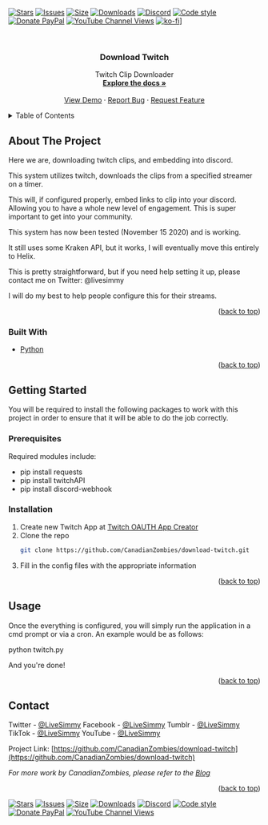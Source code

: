 <!-- Top of the README -->
<a name="readme-top"></a>

<!-- Shields are highly important and should always be at the top, and bottom of the project -->
[![Stars](https://img.shields.io/github/stars/canadianzombies/download-twitch.svg?style=plastic)](https://github.com/canadianzombies/download-twitch/stargazers)
[![Issues](https://img.shields.io/github/issues/canadianzombies/download-twitch?style=plastic)](https://github.com/canadianzombies/download-twitch/issues)
[![Size](https://img.shields.io/github/repo-size/canadianzombies/download-twitch.svg?style=plastic)](https://github.com/canadianzombies/download-twitch)
[![Downloads](https://img.shields.io/github/downloads/canadianzombies/download-twitch/total?style=plastic)](https://github.com/canadianzombies/download-twitch)
[![Discord](https://img.shields.io/discord/234145231359049729?style=plastic)](https://discord.gg/bCsV7km9PE)
[![Code style](https://img.shields.io/badge/code%20style-black-000000.svg?style=plastic)](https://github.com/psf/black)
[![Donate PayPal](https://img.shields.io/badge/donate-paypal-blue.svg?style=plastic)](https://www.paypal.me/simmydizzle)
[![YouTube Channel Views](https://img.shields.io/youtube/channel/views/UCkGvCQ1MiG1gt3Z5noI_mRA?style=plastic)](https://www.youtube.com/channel/UCkGvCQ1MiG1gt3Z5noI_mRA)
[![ko-fi](https://ko-fi.com/img/githubbutton_sm.svg)](https://ko-fi.com/Y8Y1G8OE4)]

<!-- PROJECT LOGO -->
<br />
<div align="center">
  <a href="https://github.com/CanadianZombies/download-twitch">
    <!--<img src="images/logo.png" alt="Logo" width="80" height="80">-->
  </a>

<h3 align="center">Download Twitch</h3>

  <p align="center">
    Twitch Clip Downloader
    <br />
    <a href="https://github.com/CanadianZombies/download-twitch"><strong>Explore the docs »</strong></a>
    <br />
    <br />
    <a href="https://github.com/CanadianZombies/download-twitch">View Demo</a>
    ·
    <a href="https://github.com/CanadianZombies/download-twitch/issues">Report Bug</a>
    ·
    <a href="https://github.com/CanadianZombies/download-twitch/issues">Request Feature</a>
  </p>
</div>



<!-- TABLE OF CONTENTS -->
<details>
  <summary>Table of Contents</summary>
  <ol>
    <li>
      <a href="#about-the-project">About The Project</a>
      <ul>
        <li><a href="#built-with">Built With</a></li>
      </ul>
    </li>
    <li>
      <a href="#getting-started">Getting Started</a>
      <ul>
        <li><a href="#prerequisites">Prerequisites</a></li>
        <li><a href="#installation">Installation</a></li>
      </ul>
    </li>
    <li><a href="#usage">Usage</a></li>
    <li><a href="#roadmap">Roadmap</a></li>
    <li><a href="#contributing">Contributing</a></li>
    <li><a href="#contact">Contact</a></li>
    <li><a href="#acknowledgments">Acknowledgments</a></li>
  </ol>
</details>


<!-- ABOUT THE PROJECT -->
## About The Project

Here we are, downloading twitch clips, and embedding into discord.

This system utilizes twitch, downloads the clips from a specified streamer on a timer. 

This will, if configured properly, embed links to clip into your discord. Allowing you to
have a whole new level of engagement. This is super important to get into your community.

This system has now been tested (November 15 2020) and is working. 

It still uses some Kraken API, but it works, I will eventually move this entirely to Helix.

This is pretty straightforward, but if you need help setting it up, please contact me on Twitter: @livesimmy

I will do my best to help people configure this for their streams.

<p align="right">(<a href="#readme-top">back to top</a>)</p>


### Built With

* [Python](https://python.org)

<p align="right">(<a href="#readme-top">back to top</a>)</p>

<!-- GETTING STARTED -->
## Getting Started

You will be required to install the following packages to work with this project
in order to ensure that it will be able to do the job correctly.

### Prerequisites

Required modules include:
* pip install requests
* pip install twitchAPI
* pip install discord-webhook

### Installation

1. Create new Twitch App at [Twitch OAUTH App Creator](https://dev.twitch.tv/console/apps/create)
2. Clone the repo
   ```sh
   git clone https://github.com/CanadianZombies/download-twitch.git
   ```
3. Fill in the config files with the appropriate information

<p align="right">(<a href="#readme-top">back to top</a>)</p>

<!-- USAGE EXAMPLES -->
## Usage

Once the everything is configured, you will simply run the application in a cmd prompt
or via a cron. An example would be as follows:

python twitch.py

And you're done!

<p align="right">(<a href="#readme-top">back to top</a>)</p>


<!-- CONTACT -->
## Contact

Twitter  - [@LiveSimmy](https://twitter.com/livesimmy)
Facebook - [@LiveSimmy](https://facebook.com/livesimmy)
Tumblr   - [@LiveSimmy](https://livesimmy.tumblr.com)
TikTok   - [@LiveSimmy](https://tiktok.com/@LiveSimmy)
YouTube  - [@LiveSimmy](https://www.youtube.com/channel/UCkGvCQ1MiG1gt3Z5noI_mRA)


Project Link: [https://github.com/CanadianZombies/download-twitch](https://github.com/CanadianZombies/download-twitch)


_For more work by CanadianZombies, please refer to the [Blog](https://simmydizzle.com)_

<p align="right">(<a href="#readme-top">back to top</a>)</p>


[![Stars](https://img.shields.io/github/stars/canadianzombies/download-twitch.svg?style=plastic)](https://github.com/canadianzombies/download-twitch/stargazers)
[![Issues](https://img.shields.io/github/issues/canadianzombies/download-twitch?style=plastic)](https://github.com/canadianzombies/download-twitch/issues)
[![Size](https://img.shields.io/github/repo-size/canadianzombies/download-twitch.svg?style=plastic)](https://github.com/canadianzombies/download-twitch)
[![Downloads](https://img.shields.io/github/downloads/canadianzombies/download-twitch/total?style=plastic)](https://github.com/canadianzombies/download-twitch)
[![Discord](https://img.shields.io/discord/234145231359049729?style=plastic)](https://discord.gg/bCsV7km9PE)
[![Code style](https://img.shields.io/badge/code%20style-black-000000.svg?style=plastic)](https://github.com/psf/black)
[![Donate PayPal](https://img.shields.io/badge/donate-paypal-blue.svg?style=plastic)](https://www.paypal.me/simmydizzle)
[![YouTube Channel Views](https://img.shields.io/youtube/channel/views/UCkGvCQ1MiG1gt3Z5noI_mRA?style=plastic)](https://www.youtube.com/channel/UCkGvCQ1MiG1gt3Z5noI_mRA)
